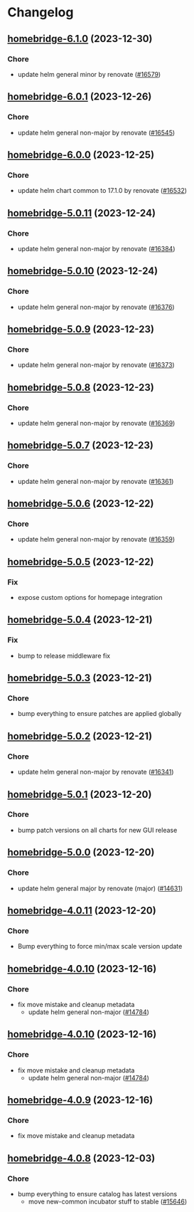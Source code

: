 # Changelog



## [homebridge-6.1.0](https://github.com/truecharts/charts/compare/homebridge-6.0.1...homebridge-6.1.0) (2023-12-30)

### Chore

- update helm general minor by renovate ([#16579](https://github.com/truecharts/charts/issues/16579))
  
  


## [homebridge-6.0.1](https://github.com/truecharts/charts/compare/homebridge-6.0.0...homebridge-6.0.1) (2023-12-26)

### Chore

- update helm general non-major by renovate ([#16545](https://github.com/truecharts/charts/issues/16545))
  
  


## [homebridge-6.0.0](https://github.com/truecharts/charts/compare/homebridge-5.0.11...homebridge-6.0.0) (2023-12-25)

### Chore

- update helm chart common to 17.1.0 by renovate ([#16532](https://github.com/truecharts/charts/issues/16532))
  
  


## [homebridge-5.0.11](https://github.com/truecharts/charts/compare/homebridge-5.0.10...homebridge-5.0.11) (2023-12-24)

### Chore

- update helm general non-major by renovate ([#16384](https://github.com/truecharts/charts/issues/16384))
  
  


## [homebridge-5.0.10](https://github.com/truecharts/charts/compare/homebridge-5.0.9...homebridge-5.0.10) (2023-12-24)

### Chore

- update helm general non-major by renovate ([#16376](https://github.com/truecharts/charts/issues/16376))
  
  


## [homebridge-5.0.9](https://github.com/truecharts/charts/compare/homebridge-5.0.8...homebridge-5.0.9) (2023-12-23)

### Chore

- update helm general non-major by renovate ([#16373](https://github.com/truecharts/charts/issues/16373))
  
  


## [homebridge-5.0.8](https://github.com/truecharts/charts/compare/homebridge-5.0.7...homebridge-5.0.8) (2023-12-23)

### Chore

- update helm general non-major by renovate ([#16369](https://github.com/truecharts/charts/issues/16369))
  
  


## [homebridge-5.0.7](https://github.com/truecharts/charts/compare/homebridge-5.0.6...homebridge-5.0.7) (2023-12-23)

### Chore

- update helm general non-major by renovate ([#16361](https://github.com/truecharts/charts/issues/16361))
  
  


## [homebridge-5.0.6](https://github.com/truecharts/charts/compare/homebridge-5.0.5...homebridge-5.0.6) (2023-12-22)

### Chore

- update helm general non-major by renovate ([#16359](https://github.com/truecharts/charts/issues/16359))
  
  


## [homebridge-5.0.5](https://github.com/truecharts/charts/compare/homebridge-5.0.4...homebridge-5.0.5) (2023-12-22)

### Fix

- expose custom options for homepage integration
  
  


## [homebridge-5.0.4](https://github.com/truecharts/charts/compare/homebridge-5.0.3...homebridge-5.0.4) (2023-12-21)

### Fix

- bump to release middleware fix
  
  


## [homebridge-5.0.3](https://github.com/truecharts/charts/compare/homebridge-5.0.2...homebridge-5.0.3) (2023-12-21)

### Chore

- bump everything to ensure patches are applied globally
  
  


## [homebridge-5.0.2](https://github.com/truecharts/charts/compare/homebridge-5.0.1...homebridge-5.0.2) (2023-12-21)

### Chore

- update helm general non-major by renovate ([#16341](https://github.com/truecharts/charts/issues/16341))
  
  


## [homebridge-5.0.1](https://github.com/truecharts/charts/compare/homebridge-5.0.0...homebridge-5.0.1) (2023-12-20)

### Chore

- bump patch versions on all charts for new GUI release
  
  


## [homebridge-5.0.0](https://github.com/truecharts/charts/compare/homebridge-4.0.11...homebridge-5.0.0) (2023-12-20)

### Chore

- update helm general major by renovate (major) ([#14631](https://github.com/truecharts/charts/issues/14631))
  
  


## [homebridge-4.0.11](https://github.com/truecharts/charts/compare/homebridge-4.0.10...homebridge-4.0.11) (2023-12-20)

### Chore

- Bump everything to force min/max scale version update
  
  


## [homebridge-4.0.10](https://github.com/truecharts/charts/compare/homebridge-4.0.8...homebridge-4.0.10) (2023-12-16)

### Chore

- fix move mistake and cleanup metadata
  - update helm general non-major ([#14784](https://github.com/truecharts/charts/issues/14784))
  
  


## [homebridge-4.0.10](https://github.com/truecharts/charts/compare/homebridge-4.0.8...homebridge-4.0.10) (2023-12-16)

### Chore

- fix move mistake and cleanup metadata
  - update helm general non-major ([#14784](https://github.com/truecharts/charts/issues/14784))
  
  


## [homebridge-4.0.9](https://github.com/truecharts/charts/compare/homebridge-4.0.8...homebridge-4.0.9) (2023-12-16)

### Chore

- fix move mistake and cleanup metadata
  
  


## [homebridge-4.0.8](https://github.com/truecharts/charts/compare/homebridge-4.0.7...homebridge-4.0.8) (2023-12-03)

### Chore

- bump everything to ensure catalog has latest versions
  - move new-common incubator stuff to stable ([#15646](https://github.com/truecharts/charts/issues/15646))
  
  